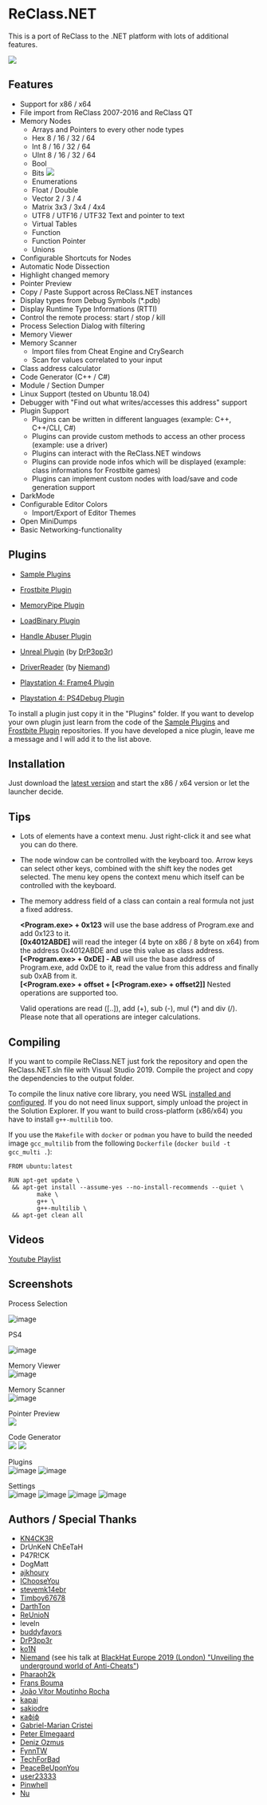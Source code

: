 # ReClass.NET
This is a port of ReClass to the .NET platform with lots of additional features.

![](https://abload.de/img/main4hsbj.jpg)

## Features
- Support for x86 / x64
- File import from ReClass 2007-2016 and ReClass QT
- Memory Nodes
  - Arrays and Pointers to every other node types
  - Hex 8 / 16 / 32 / 64
  - Int 8 / 16 / 32 / 64
  - UInt 8 / 16 / 32 / 64
  - Bool
  - Bits ![](https://abload.de/img/bitsnhlql.jpg)
  - Enumerations
  - Float / Double
  - Vector 2 / 3 / 4
  - Matrix 3x3 / 3x4 / 4x4
  - UTF8 / UTF16 / UTF32 Text and pointer to text
  - Virtual Tables
  - Function
  - Function Pointer
  - Unions
- Configurable Shortcuts for Nodes
- Automatic Node Dissection
- Highlight changed memory
- Pointer Preview
- Copy / Paste Support across ReClass.NET instances
- Display types from Debug Symbols (*.pdb)
- Display Runtime Type Informations (RTTI)
- Control the remote process: start / stop / kill
- Process Selection Dialog with filtering
- Memory Viewer
- Memory Scanner
  - Import files from Cheat Engine and CrySearch
  - Scan for values correlated to your input
- Class address calculator
- Code Generator (C++ / C#)
- Module / Section Dumper
- Linux Support (tested on Ubuntu 18.04)
- Debugger with "Find out what writes/accesses this address" support
- Plugin Support
  - Plugins can be written in different languages (example: C++, C++/CLI, C#)
  - Plugins can provide custom methods to access an other process (example: use a driver)
  - Plugins can interact with the ReClass.NET windows
  - Plugins can provide node infos which will be displayed (example: class informations for Frostbite games)
  - Plugins can implement custom nodes with load/save and code generation support
- DarkMode
- Configurable Editor Colors
  - Import/Export of Editor Themes
- Open MiniDumps
- Basic Networking-functionality

## Plugins
- [Sample Plugins](https://github.com/ReClassNET/ReClass.NET-SamplePlugin)
- [Frostbite Plugin](https://github.com/ReClassNET/ReClass.NET-FrostbitePlugin)
- [MemoryPipe Plugin](https://github.com/ReClassNET/ReClass.NET-MemoryPipePlugin)
- [LoadBinary Plugin](https://github.com/ReClassNET/ReClass.NET-LoadBinaryPlugin)
- [Handle Abuser Plugin](https://github.com/ReClassNET/ReClass.NET-HandleAbuser)
- [Unreal Plugin](https://github.com/TetzkatLipHoka/ReClass.NET-UnrealPlugin) (by [DrP3pp3r](https://github.com/DrP3pp3r))
- [DriverReader](https://github.com/niemand-sec/ReClass.NET-DriverReader) (by [Niemand](https://github.com/niemand-sec))

- [Playstation 4: Frame4 Plugin](https://github.com/TetzkatLipHoka/ReClass.Net-Frame4Plugin)
- [Playstation 4: PS4Debug Plugin](https://github.com/TetzkatLipHoka/ReClass.Net-PS4DebugPlugin)



To install a plugin just copy it in the "Plugins" folder.
If you want to develop your own plugin just learn from the code of the [Sample Plugins](https://github.com/ReClassNET/ReClass.NET-SamplePlugin) and [Frostbite Plugin](https://github.com/ReClassNET/ReClass.NET-FrostbitePlugin) repositories. If you have developed a nice plugin, leave me a message and I will add it to the list above.

## Installation
Just download the [latest version](https://github.com/TetzkatLipHoka/ReClass.NET/releases) and start the x86 / x64 version or let the launcher decide.

## Tips
- Lots of elements have a context menu. Just right-click it and see what you can do there.
- The node window can be controlled with the keyboard too. Arrow keys can select other keys, combined with the shift key the nodes get selected. The menu key opens the context menu which itself can be controlled with the keyboard.
- The memory address field of a class can contain a real formula not just a fixed address.  
  
  **\<Program.exe> + 0x123** will use the base address of Program.exe and add 0x123 to it.  
  **[0x4012ABDE]** will read the integer (4 byte on x86 / 8 byte on x64) from the address 0x4012ABDE and use this value as class address.  
  **[\<Program.exe> + 0xDE] - AB** will use the base address of Program.exe, add 0xDE to it, read the value from this address and finally sub 0xAB from it.  
  **[\<Program.exe> + offset + [\<Program.exe> + offset2]]** Nested operations are supported too.  
  
  Valid operations are read ([..]), add (+), sub (-), mul (*) and div (/). Please note that all operations are integer calculations.

## Compiling
If you want to compile ReClass.NET just fork the repository and open the ReClass.NET.sln file with Visual Studio 2019.
Compile the project and copy the dependencies to the output folder.

To compile the linux native core library, you need WSL [installed and configured](https://learn.microsoft.com/en-us/cpp/build/walkthrough-build-debug-wsl2). If you do not need linux support, simply unload the project in the Solution Explorer. If you want to build cross-platform (x86/x64) you have to install `g++-multilib` too.

If you use the `Makefile` with `docker` or `podman` you have to build the needed image `gcc_multilib` from the following `Dockerfile` (`docker build -t gcc_multi .`):

```
FROM ubuntu:latest

RUN apt-get update \
 && apt-get install --assume-yes --no-install-recommends --quiet \
        make \
        g++ \
        g++-multilib \
 && apt-get clean all
```

## Videos

[Youtube Playlist](https://www.youtube.com/playlist?list=PLO246BmtoITanq3ygMCL8_w0eov4D8hjk)

## Screenshots

Process Selection

![image](https://github.com/user-attachments/assets/f7b327dc-50d7-44d5-b033-9c398cb5e999)

PS4

![image](https://github.com/user-attachments/assets/c8501516-482d-4264-9128-c5542183fcb8)


Memory Viewer  
![image](https://github.com/user-attachments/assets/d0ea7cc9-e89e-427f-965a-d57061531b5d)


Memory Scanner  
![image](https://github.com/user-attachments/assets/7805d290-1406-42a1-b87f-891508b2d0ed)


Pointer Preview  
![](https://abload.de/img/memorypreview2gsfp.jpg)

Code Generator  
![](https://abload.de/img/codegeneratorqdat2.jpg)
![](https://abload.de/img/codegenerator24qzce.jpg)

Plugins  
![image](https://github.com/user-attachments/assets/83532067-00e2-4a23-8e83-cd2cbfc540e1)
![image](https://github.com/user-attachments/assets/3c0843d3-c48a-4b27-b23b-cb953f32a380)


Settings  
![image](https://github.com/user-attachments/assets/338b41ee-69e7-411c-8e57-3729e70378b7)
![image](https://github.com/user-attachments/assets/219f47b8-7fdf-49c7-99bf-9b64f82f3ee0)
![image](https://github.com/user-attachments/assets/a561947e-3660-4705-9c64-4f615a020f50)
![image](https://github.com/user-attachments/assets/aede026b-b875-429a-8ef2-5eceb6b47f21)


## Authors / Special Thanks
- [KN4CK3R](https://github.com/KN4CK3R)
- DrUnKeN ChEeTaH
- P47R!CK
- DogMatt
- [ajkhoury](https://github.com/ajkhoury)
- [IChooseYou](https://github.com/IChooseYou)
- [stevemk14ebr](https://github.com/stevemk14ebr)
- [Timboy67678](https://github.com/Timboy67678)
- [DarthTon](https://github.com/DarthTon)
- [ReUnioN](https://github.com/ReUnioN)
- leveln
- [buddyfavors](https://github.com/buddyfavors)
- [DrP3pp3r](https://github.com/DrP3pp3r)
- [ko1N](https://github.com/ko1N)
- [Niemand](https://github.com/niemand-sec) (see his talk at [BlackHat Europe 2019 (London) "Unveiling the underground world of Anti-Cheats"](https://www.blackhat.com/eu-19/briefings/schedule/index.html#unveiling-the-underground-world-of-anti-cheats-17358))
- [Pharaoh2k](https://github.com/Pharaoh2k/)
- [Frans Bouma](https://github.com/FransBouma/)
- [João Vítor Moutinho Rocha](https://github.com/jvmr10/)
- [kapai](https://github.com/mkapai/)
- [sakiodre](https://github.com/sakiodre/)
- [кафіф](https://github.com/cafeed28/)
- [Gabriel-Marian Cristei](https://github.com/cristeigabriel/)
- [Peter Elmegaard](https://github.com/Elmegaard/)
- [Deniz Ozmus](https://github.com/dozmus/)
- [FynnTW](https://github.com/FynnTW/)
- [TechForBad](https://github.com/TechForBad/)
- [PeaceBeUponYou](https://github.com/PeaceBeUponYou/)
- [user23333](https://github.com/user23333/)
- [Pinwhell](https://github.com/pinwhell/)
- [Nu](https://github.com/Autoplay1999/)
